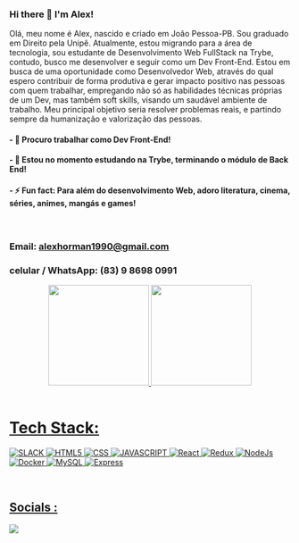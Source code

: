 ### Hi there 👋 I'm Alex!

Olá, meu nome é Alex, nascido e criado em João Pessoa-PB. Sou graduado em Direito pela Unipê. Atualmente, estou migrando para a área de tecnologia, sou estudante de Desenvolvimento Web FullStack na Trybe, contudo, busco me desenvolver e seguir como um Dev Front-End. Estou em busca de uma oportunidade como Desenvolvedor Web, através do qual espero contribuir de forma produtiva e gerar impacto positivo nas pessoas com quem trabalhar, empregando não só as habilidades técnicas próprias de um Dev, mas também soft skills, visando um saudável ambiente de trabalho. Meu principal objetivo seria resolver problemas reais, e partindo sempre da humanização e valorização das pessoas.


#### - 🔭 Procuro trabalhar como Dev Front-End!

#### - 🌱 Estou no momento estudando na Trybe, terminando o módulo de Back End!

#### - ⚡ Fun fact: Para além do desenvolvimento Web, adoro literatura, cinema, séries, animes, mangás e games!

<br>

### Email: alexhorman1990@gmail.com

### celular / WhatsApp: (83) 9 8698 0991


<div align="center">
  <a href="https://github.com/Alex-Horman-de-Medeiros-Correia">
  <img height="180em" src="https://github-readme-stats.vercel.app/api?username=Alex-Horman-de-Medeiros-Correia&show_icons=true&theme=dracula&include_all_commits=true&count_private=true"/>
  <img height="180em" src="https://github-readme-stats.vercel.app/api/top-langs/?username=Alex-Horman-de-Medeiros-Correia&layout=compact&langs_count=7&theme=dracula"/>
</div>

<br>

# Tech Stack:

![SLACK](https://img.shields.io/badge/Slack-4A154B?style=for-the-badge&logo=slack&logoColor=white)
![HTML5](https://img.shields.io/badge/HTML5-E34F26?style=for-the-badge&logo=html5&logoColor=white)
![CSS](https://img.shields.io/badge/CSS3-1572B6?style=for-the-badge&logo=css3&logoColor=white)
![JAVASCRIPT](https://img.shields.io/badge/JavaScript-323330?style=for-the-badge&logo=javascript&logoColor=F7DF1E)
![React](https://img.shields.io/badge/React-20232A?style=for-the-badge&logo=react&logoColor=61DAFB)
![Redux](https://img.shields.io/badge/Redux-593D88?style=for-the-badge&logo=redux&logoColor=white)
![NodeJs](https://img.shields.io/badge/Node.js-339933?style=for-the-badge&logo=nodedotjs&logoColor=white)
![Docker](https://img.shields.io/badge/Docker-2CA5E0?style=for-the-badge&logo=docker&logoColor=white)
![MySQL](https://img.shields.io/badge/MySQL-005C84?style=for-the-badge&logo=mysql&logoColor=white)
![Express](https://img.shields.io/badge/Express.js-000000?style=for-the-badge&logo=express&logoColor=white)

<br>

 ## Socials :
  
  <div>
  <a href="https://www.linkedin.com/in/alex-horman/"><img src="https://img.shields.io/badge/LinkedIn-%230077B5.svg?logo=linkedin&logoColor=white"/>
  </div>

